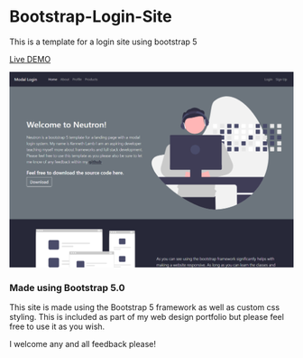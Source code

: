 # Bootstrap-Login-Site
This is a template for a login site using bootstrap 5

[Live DEMO](https://slurrps-mcgee.github.io/Bootstrap-Login-Site/)

![Design preview for the bootcamp landing page](./images/Demo_Image.png)

### Made using Bootstrap 5.0
This site is made using the Bootstrap 5 framework as well as custom css styling. This is included as part of my web design portfolio but please feel free to use it as you wish.

I welcome any and all feedback please!
